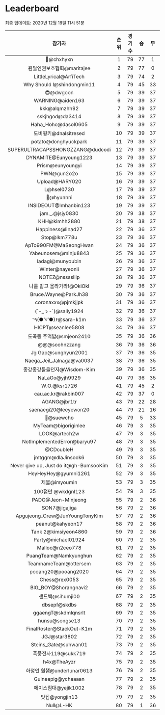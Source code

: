 # Leaderboard
최종 업데이트: 2020년 12월 18일 11시 51분




| 참가자 | 순위 | 경기수 | 승 | 무 | 패 | 승점 |
|:---:|:---:|:---:|:---:|:---:|:---:|:---:|
| 👑@chxhyxn | 1 | 79 | 77 | 1 | 1 | 232 |
| 원딜인권보호협회@maritajee | 2 | 79 | 77 | 0 | 2 | 231 |
| LittleLyrical@ArfiTech | 3 | 79 | 74 | 2 | 3 | 224 |
| Why Should I@shindongmin11 | 4 | 79 | 45 | 33 | 1 | 168 |
| 😎@dwgoon | 5 | 79 | 39 | 37 | 3 | 154 |
| WARNING@aiden163 | 6 | 79 | 39 | 37 | 3 | 154 |
| kkk@alqmzhh92 | 7 | 79 | 39 | 37 | 3 | 154 |
| sskjhgod@da3414 | 8 | 79 | 39 | 37 | 3 | 154 |
| Haha_Hoho@dasol0605 | 9 | 79 | 39 | 37 | 3 | 154 |
| 도비윙키@dnalsitresed | 10 | 79 | 39 | 37 | 3 | 154 |
| potato@donghyuckpark | 11 | 79 | 39 | 37 | 3 | 154 |
| SUPERULTRACAPSSHONGZZANG@dudcodi | 12 | 79 | 39 | 37 | 3 | 154 |
| DYNAMITE@Eunyoung1223 | 13 | 79 | 39 | 37 | 3 | 154 |
| Prism@eunyoungyi | 14 | 79 | 39 | 37 | 3 | 154 |
| PWN@gun2o2o | 15 | 79 | 39 | 37 | 3 | 154 |
| Upload@HARY020 | 16 | 79 | 39 | 37 | 3 | 154 |
| L@hsel0730 | 17 | 79 | 39 | 37 | 3 | 154 |
| 🐻@hyunnni | 18 | 79 | 39 | 37 | 3 | 154 |
| INSIDEOUT@Imhanbin123 | 19 | 79 | 39 | 37 | 3 | 154 |
| jam._.@jsjy0830 | 20 | 79 | 38 | 37 | 4 | 151 |
| KHH@kimhh2880 | 21 | 79 | 38 | 37 | 4 | 151 |
| Happiness@linad27 | 22 | 79 | 36 | 37 | 6 | 145 |
| Stop@lkm778u | 23 | 79 | 36 | 37 | 6 | 145 |
| ApTo990FM@MaSeongHwan | 24 | 79 | 36 | 37 | 6 | 145 |
| Yabeunosem@minju8843 | 25 | 79 | 36 | 37 | 6 | 145 |
| ladagi@munyoubin | 26 | 79 | 36 | 37 | 6 | 145 |
| Winter@nayeonii | 27 | 79 | 36 | 37 | 6 | 145 |
| NOTEZ@nsssslllp | 28 | 79 | 36 | 37 | 6 | 145 |
| 나를 밟고 올라가라!@OkiOkl | 29 | 79 | 36 | 37 | 6 | 145 |
| Bruce.Wayne@ParkJh38 | 30 | 79 | 36 | 37 | 6 | 145 |
| coronaxxx@pjmkjjpk | 31 | 79 | 36 | 37 | 6 | 145 |
| (´-_ゝ-`)@sally1924 | 32 | 79 | 36 | 37 | 6 | 145 |
| ◝٩(●'▿'●)۶@sara-k1m | 33 | 79 | 36 | 37 | 6 | 145 |
| HICPT@seanlee5808 | 34 | 79 | 36 | 37 | 6 | 145 |
| 도곡동 주먹밥@smjeon2410 | 35 | 79 | 36 | 36 | 7 | 144 |
| @@@soohnzzang | 36 | 79 | 36 | 36 | 7 | 144 |
| Jg Gap@sunghyun2001 | 37 | 79 | 36 | 35 | 8 | 143 |
| Naega_Jeil_Jalnaga@va0037 | 38 | 79 | 36 | 35 | 8 | 143 |
| 종강종강돌을던지@Wisdom-Kim | 39 | 79 | 36 | 35 | 8 | 143 |
| NaLaGo@yjh9929 | 40 | 79 | 36 | 35 | 8 | 143 |
| W.O.@ksr1726 | 41 | 79 | 45 | 2 | 32 | 137 |
| cau.ac.kr@rakbin007 | 42 | 79 | 37 | 0 | 42 | 111 |
| AGANG@jbr1tr | 43 | 79 | 22 | 28 | 29 | 94 |
| saenaegi20@leeyewon20 | 44 | 79 | 21 | 16 | 42 | 79 |
| 👏@suewcho | 45 | 79 | 5 | 33 | 41 | 48 |
| MyTeam@bigoriginlee | 46 | 79 | 3 | 35 | 41 | 44 |
| LOOK@artech2w | 47 | 79 | 3 | 35 | 41 | 44 |
| NotImplementedError@baryu97 | 48 | 79 | 3 | 35 | 41 | 44 |
| @CDoubleH | 49 | 79 | 3 | 35 | 41 | 44 |
| jmtggm@dlaJinsook6 | 50 | 79 | 3 | 35 | 41 | 44 |
| Never give up, Just do it@gh-BumsooKim | 51 | 79 | 3 | 35 | 41 | 44 |
| HeyHeyHey@gyumni1261 | 52 | 79 | 3 | 35 | 41 | 44 |
| 제물@imyoumin | 53 | 79 | 3 | 35 | 41 | 44 |
| 100점만 @wkdgnl123 | 54 | 79 | 3 | 35 | 41 | 44 |
| PADO@Jeon-Minjeong | 55 | 79 | 2 | 36 | 41 | 42 |
| SON7@jigajiga | 56 | 79 | 2 | 36 | 41 | 42 |
| Apgujeong_Crew@JunYoungTonyKim | 57 | 79 | 2 | 36 | 41 | 42 |
| peanut@kahyeon17 | 58 | 79 | 2 | 36 | 41 | 42 |
| Tank 2@kimsiyeon4860 | 59 | 79 | 2 | 36 | 41 | 42 |
| Party@michael01924 | 60 | 79 | 2 | 35 | 42 | 41 |
| Malloc@n2ceo778 | 61 | 79 | 2 | 35 | 42 | 41 |
| PuangTeam@Namkyunghun | 62 | 79 | 2 | 35 | 42 | 41 |
| TeamnameTeam@ottersem | 63 | 79 | 2 | 35 | 42 | 41 |
| pooang20@pooang2020 | 64 | 79 | 2 | 35 | 42 | 41 |
| Chess@rex0053 | 65 | 79 | 2 | 35 | 42 | 41 |
| BIG_BOY@Shorangnavi2 | 66 | 79 | 2 | 35 | 42 | 41 |
| 샌드백@sihumji00 | 67 | 79 | 2 | 35 | 42 | 41 |
| dbsepf@skdbs | 68 | 79 | 2 | 35 | 42 | 41 |
| ggaengT@skdmlqnsrlt | 69 | 79 | 2 | 35 | 42 | 41 |
| hunsu@songse13 | 70 | 79 | 2 | 35 | 42 | 41 |
| FinalRoster@StackOut-K1m | 71 | 79 | 2 | 35 | 42 | 41 |
| JGJ@star3802 | 72 | 79 | 2 | 35 | 42 | 41 |
| Steins_Gate@suhwan01 | 73 | 79 | 2 | 35 | 42 | 41 |
| 폭풍전사119@sukk719 | 74 | 79 | 2 | 35 | 42 | 41 |
| h4x@TheAyzr | 75 | 79 | 2 | 35 | 42 | 41 |
| 하정언 원챔@underlunar0613 | 76 | 79 | 2 | 35 | 42 | 41 |
| Guineapig@ychaaaan | 77 | 79 | 2 | 35 | 42 | 41 |
| 에이스침대@yejik1002 | 78 | 79 | 2 | 35 | 42 | 41 |
| 맛집@yongjin13 | 79 | 79 | 2 | 35 | 42 | 41 |
| Null@L-HK | 80 | 79 | 1 | 36 | 42 | 39 |